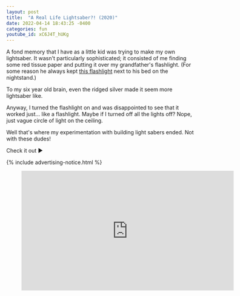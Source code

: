 ```yaml
---
layout: post
title:  "A Real Life Lightsaber?! (2020)"
date: 2022-04-14 18:43:25 -0400
categories: fun
youtube_id: xC6J4T_hUKg
---
```

A fond memory that I have as a little kid was trying to make my own lightsaber. It wasn't particularly sophisticated; it consisted of me finding some red tissue paper and putting it over my grandfather's flashlight. (For some reason he always kept [this flashlight](https://i.imgur.com/377sxiD.jpg) next to his bed on the nightstand.)

To my six year old brain, even the ridged silver made it seem more lightsaber like.

Anyway, I turned the flashlight on and was disappointed to see that it worked just... like a flashlight. Maybe if I turned off all the lights off? Nope, just vague circle of light on the ceiling.

Well that's where my experimentation with building light sabers ended. Not with these dudes!

Check it out ▶️

{% include advertising-notice.html %}

<figure class="image is-16by9">
  <iframe class="has-ratio" width="560" height="315" src="https://www.youtube.com/embed/{{ page.youtube_id }}" frameborder="0" allow="accelerometer; autoplay; clipboard-write; encrypted-media; gyroscope; picture-in-picture" allowfullscreen></iframe>
</figure>
